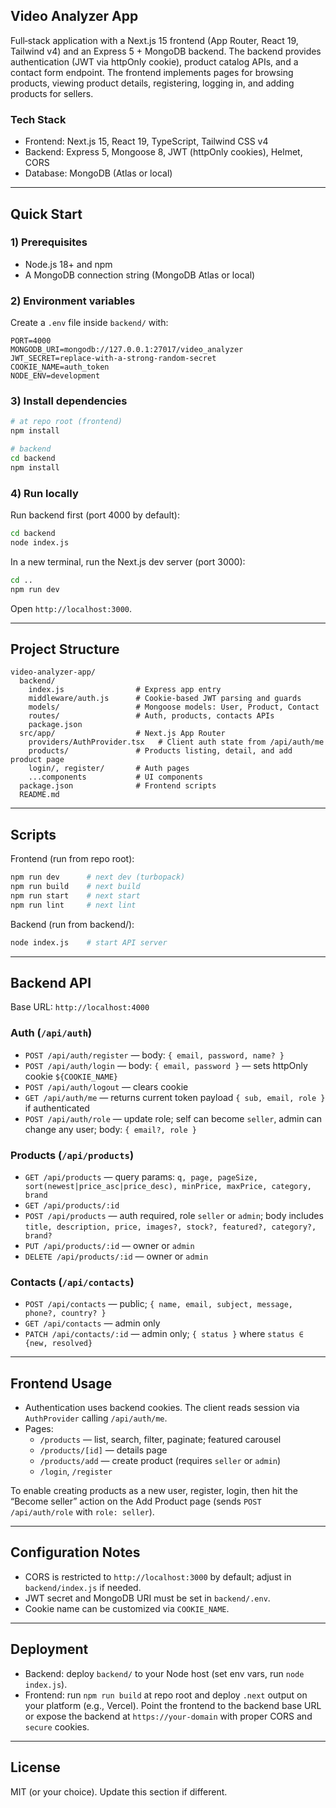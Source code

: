 ## Video Analyzer App

Full‑stack application with a Next.js 15 frontend (App Router, React 19, Tailwind v4) and an Express 5 + MongoDB backend. The backend provides authentication (JWT via httpOnly cookie), product catalog APIs, and a contact form endpoint. The frontend implements pages for browsing products, viewing product details, registering, logging in, and adding products for sellers.

### Tech Stack
- Frontend: Next.js 15, React 19, TypeScript, Tailwind CSS v4
- Backend: Express 5, Mongoose 8, JWT (httpOnly cookies), Helmet, CORS
- Database: MongoDB (Atlas or local)

---

## Quick Start

### 1) Prerequisites
- Node.js 18+ and npm
- A MongoDB connection string (MongoDB Atlas or local)

### 2) Environment variables
Create a `.env` file inside `backend/` with:

```
PORT=4000
MONGODB_URI=mongodb://127.0.0.1:27017/video_analyzer
JWT_SECRET=replace-with-a-strong-random-secret
COOKIE_NAME=auth_token
NODE_ENV=development
```

### 3) Install dependencies

```bash
# at repo root (frontend)
npm install

# backend
cd backend
npm install
```

### 4) Run locally

Run backend first (port 4000 by default):

```bash
cd backend
node index.js
```

In a new terminal, run the Next.js dev server (port 3000):

```bash
cd ..
npm run dev
```

Open `http://localhost:3000`.

---

## Project Structure

```
video-analyzer-app/
  backend/
    index.js                # Express app entry
    middleware/auth.js      # Cookie-based JWT parsing and guards
    models/                 # Mongoose models: User, Product, Contact
    routes/                 # Auth, products, contacts APIs
    package.json
  src/app/                  # Next.js App Router
    providers/AuthProvider.tsx   # Client auth state from /api/auth/me
    products/               # Products listing, detail, and add product page
    login/, register/       # Auth pages
    ...components           # UI components
  package.json              # Frontend scripts
  README.md
```

---

## Scripts

Frontend (run from repo root):

```bash
npm run dev      # next dev (turbopack)
npm run build    # next build
npm run start    # next start
npm run lint     # next lint
```

Backend (run from backend/):

```bash
node index.js    # start API server
```

---

## Backend API

Base URL: `http://localhost:4000`

### Auth (`/api/auth`)
- `POST /api/auth/register` — body: `{ email, password, name? }`
- `POST /api/auth/login` — body: `{ email, password }` — sets httpOnly cookie `${COOKIE_NAME}`
- `POST /api/auth/logout` — clears cookie
- `GET /api/auth/me` — returns current token payload `{ sub, email, role }` if authenticated
- `POST /api/auth/role` — update role; self can become `seller`, admin can change any user; body: `{ email?, role }`

### Products (`/api/products`)
- `GET /api/products` — query params: `q, page, pageSize, sort(newest|price_asc|price_desc), minPrice, maxPrice, category, brand`
- `GET /api/products/:id`
- `POST /api/products` — auth required, role `seller` or `admin`; body includes `title, description, price, images?, stock?, featured?, category?, brand?`
- `PUT /api/products/:id` — owner or `admin`
- `DELETE /api/products/:id` — owner or `admin`

### Contacts (`/api/contacts`)
- `POST /api/contacts` — public; `{ name, email, subject, message, phone?, country? }`
- `GET /api/contacts` — admin only
- `PATCH /api/contacts/:id` — admin only; `{ status }` where `status ∈ {new, resolved}`

---

## Frontend Usage

- Authentication uses backend cookies. The client reads session via `AuthProvider` calling `/api/auth/me`.
- Pages:
  - `/products` — list, search, filter, paginate; featured carousel
  - `/products/[id]` — details page
  - `/products/add` — create product (requires `seller` or `admin`)
  - `/login`, `/register`

To enable creating products as a new user, register, login, then hit the “Become seller” action on the Add Product page (sends `POST /api/auth/role` with `role: seller`).

---

## Configuration Notes

- CORS is restricted to `http://localhost:3000` by default; adjust in `backend/index.js` if needed.
- JWT secret and MongoDB URI must be set in `backend/.env`.
- Cookie name can be customized via `COOKIE_NAME`.

---

## Deployment

- Backend: deploy `backend/` to your Node host (set env vars, run `node index.js`).
- Frontend: run `npm run build` at repo root and deploy `.next` output on your platform (e.g., Vercel). Point the frontend to the backend base URL or expose the backend at `https://your-domain` with proper CORS and `secure` cookies.

---

## License

MIT (or your choice). Update this section if different.

